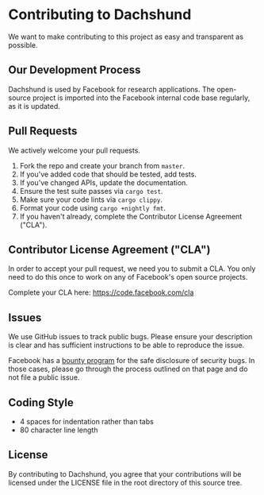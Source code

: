 # Contributing to Dachshund
We want to make contributing to this project as easy and transparent as
possible.

## Our Development Process
Dachshund is used by Facebook for research applications. The open-source project
is imported into the Facebook internal code base regularly, as it is updated.

## Pull Requests
We actively welcome your pull requests.

1. Fork the repo and create your branch from `master`.
2. If you've added code that should be tested, add tests.
3. If you've changed APIs, update the documentation.
4. Ensure the test suite passes via `cargo test`.
5. Make sure your code lints via `cargo clippy`.
6. Format your code using `cargo +nightly fmt`.
7. If you haven't already, complete the Contributor License Agreement ("CLA").

## Contributor License Agreement ("CLA")
In order to accept your pull request, we need you to submit a CLA. You only need
to do this once to work on any of Facebook's open source projects.

Complete your CLA here: <https://code.facebook.com/cla>

## Issues
We use GitHub issues to track public bugs. Please ensure your description is
clear and has sufficient instructions to be able to reproduce the issue.

Facebook has a [bounty program](https://www.facebook.com/whitehat/) for the safe
disclosure of security bugs. In those cases, please go through the process
outlined on that page and do not file a public issue.

## Coding Style  
* 4 spaces for indentation rather than tabs
* 80 character line length

## License
By contributing to Dachshund, you agree that your contributions will be licensed
under the LICENSE file in the root directory of this source tree.
